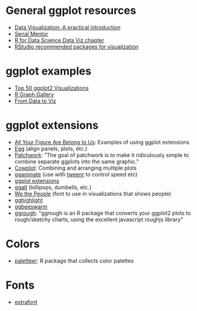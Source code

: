 # General ggplot resources

- [Data Visualization: A practical introduction](http://vissoc.co/)
- [Serial Mentor](http://serialmentor.com/dataviz/)
- [R for Data Science Data Viz chapter](http://r4ds.had.co.nz/data-visualisation.html)
- [RStudio recommended packages for visualization](https://github.com/rstudio/RStartHere#visualize)

# ggplot examples

- [Top 50 ggplot2 Visualizations](http://r-statistics.co/Top50-Ggplot2-Visualizations-MasterList-R-Code.html)
- [R Graph Gallery](https://www.r-graph-gallery.com/)
- [From Data to Viz](https://www.data-to-viz.com/)


# ggplot extensions

- [All Your Figure Are Belong to Us](http://yutannihilation.github.io/allYourFigureAreBelongToUs/): Examples of using ggplot extensions
- [Egg](https://cran.rstudio.com/web/packages/egg/) (align panels, plots, etc.)
- [Patchwork](https://github.com/thomasp85/patchwork): "The goal of patchwork is to make it ridiculously simple to combine separate ggplots into the same graphic."
- [Cowplot](https://github.com/wilkelab/cowplot): Combining and arranging multiple plots
- [gganimate](https://github.com/dgrtwo/gganimate) (use with [tweenr](https://github.com/thomasp85/tweenr) to control speed etc)
- [ggplot extensions](http://www.ggplot2-exts.org/gallery/)
- [ggalt](https://github.com/hrbrmstr/ggalt) (lollipops, dumbells, etc.)
- [We the People](https://github.com/propublica/weepeople) (font to use in visualizations that shows people)
- [gghighlight](https://github.com/yutannihilation/gghighlight)
- [ggbeeswarm](https://github.com/eclarke/ggbeeswarm)
- [ggrough](https://xvrdm.github.io/ggrough/): "ggrough is an R package that converts your ggplot2 plots to rough/sketchy charts, using the excellent javascript roughjs library"

# Colors

- [paletteer](https://github.com/EmilHvitfeldt/paletteer): R package that collects color palettes

# Fonts

- [extrafont](https://github.com/wch/extrafont)
